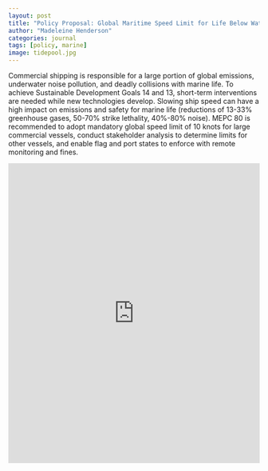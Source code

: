 ```yaml
---
layout: post
title: "Policy Proposal: Global Maritime Speed Limit for Life Below Water"
author: "Madeleine Henderson"
categories: journal
tags: [policy, marine]
image: tidepool.jpg
---
```


Commercial shipping is responsible for a large portion of global emissions, underwater noise pollution, and deadly collisions with marine life. To achieve Sustainable Development Goals 14 and 13, short-term interventions are needed while new technologies develop. Slowing ship speed can have a high impact on emissions and safety for marine life (reductions of 13-33% greenhouse gases, 50-70% strike lethality, 40%-80% noise). MEPC 80 is recommended to adopt mandatory global speed limit of 10 knots for large commercial vessels, conduct stakeholder analysis to determine limits for other vessels, and enable flag and port states to enforce with remote monitoring and fines. 

<embed src="https://ml-henderson.github.io/assets/files/BluePlanet_PolicyBrief_final.pdf"
    type="application/pdf" 
    width="100%"
    height="600"/>

<!-- [PolicyBrief.pdf](../assets/files/BluePlanet_PolicyBrief_final.pdf) -->

